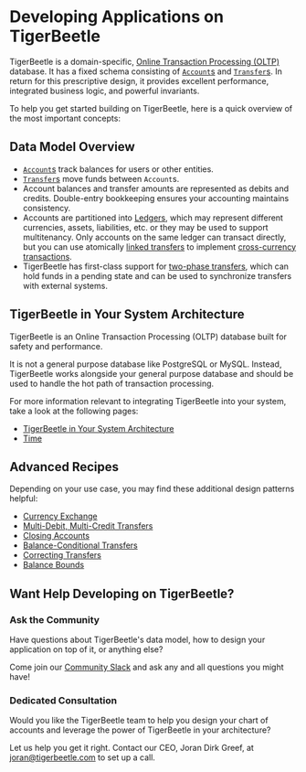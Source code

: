 # Developing Applications on TigerBeetle

TigerBeetle is a domain-specific, [Online Transaction Processing (OLTP)](../about/oltp.md) database.
It has a fixed schema consisting of [`Account`s](../reference/account.md) and
[`Transfer`s](../reference/transfer.md). In return for this prescriptive design, it provides
excellent performance, integrated business logic, and powerful invariants.

To help you get started building on TigerBeetle, here is a quick overview of the most important
concepts:

## Data Model Overview

- [`Account`s](../reference/account.md) track balances for users or other entities.
- [`Transfer`s](../reference/transfer.md) move funds between `Account`s.
- Account balances and transfer amounts are represented as debits and credits. Double-entry
  bookkeeping ensures your accounting maintains consistency.
- Accounts are partitioned into [Ledgers](./data-modeling.md#ledgers), which may represent different
  currencies, assets, liabilities, etc. or they may be used to support multitenancy. Only accounts
  on the same ledger can transact directly, but you can use atomically
  [linked transfers](../reference/requests/README.md#linked-events) to implement
  [cross-currency transactions](./recipes/currency-exchange.md).
- TigerBeetle has first-class support for [two-phase transfers](./two-phase-transfers.md), which can
  hold funds in a pending state and can be used to synchronize transfers with external systems.

## TigerBeetle in Your System Architecture

TigerBeetle is an Online Transaction Processing (OLTP) database built for safety and performance.

It is not a general purpose database like PostgreSQL or MySQL. Instead, TigerBeetle works alongside
your general purpose database and should be used to handle the hot path of transaction processing.

For more information relevant to integrating TigerBeetle into your system, take a look at the
following pages:

- [TigerBeetle in Your System Architecture](./system-architecture.md)
- [Time](./time.md)

## Advanced Recipes

Depending on your use case, you may find these additional design patterns helpful:

- [Currency Exchange](./recipes/currency-exchange.md)
- [Multi-Debit, Multi-Credit Transfers](./recipes/multi-debit-credit-transfers.md)
- [Closing Accounts](./recipes/close-account.md)
- [Balance-Conditional Transfers](./recipes/balance-conditional-transfers.md)
- [Correcting Transfers](./recipes/correcting-transfers.md)
- [Balance Bounds](./recipes/balance-bounds.md)

## Want Help Developing on TigerBeetle?

### Ask the Community

Have questions about TigerBeetle's data model, how to design your application on top of it, or
anything else?

Come join our [Community Slack](https://slack.tigerbeetle.com/invite) and ask any and all questions
you might have!

### Dedicated Consultation

Would you like the TigerBeetle team to help you design your chart of accounts and leverage the power
of TigerBeetle in your architecture?

Let us help you get it right. Contact our CEO, Joran Dirk Greef, at <joran@tigerbeetle.com> to set
up a call.
